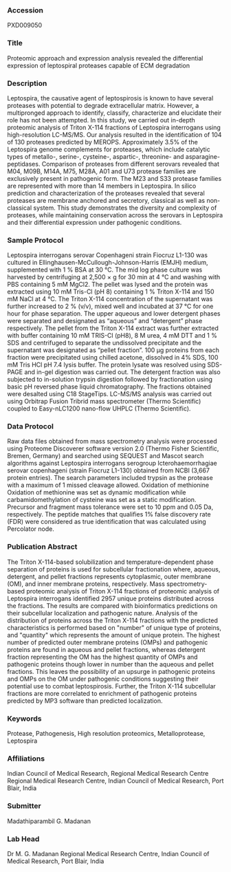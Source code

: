 ### Accession
PXD009050

### Title
Proteomic approach and expression analysis revealed the differential expression of leptospiral proteases capable of ECM degradation

### Description
Leptospira, the causative agent of leptospirosis is known to have several proteases with potential to degrade extracellular matrix. However, a multipronged approach to identify, classify, characterize and elucidate their role has not been attempted. In this study, we carried out in-depth proteomic analysis  of  Triton X-114 fractions of Leptospira interrogans using high-resolution LC-MS/MS. Our analysis resulted in the identification of 104 of 130 proteases predicted by MEROPS. Approximately 3.5% of the Leptospira genome complements for proteases, which include catalytic types of metallo-, serine-, cysteine-, aspartic-, threonine- and asparagine- peptidases. Comparison of proteases from different serovars revealed that M04, M09B, M14A, M75, M28A, A01 and U73 protease families are exclusively present in pathogenic form. The M23 and S33 protease families are represented with more than 14 members in Leptospira. In silico prediction and characterization of the proteases revealed that several proteases are membrane anchored and secretory, classical as well as non-classical system. This study demonstrates the diversity and complexity of proteases, while maintaining conservation across the serovars in Leptospira and their differential expression under pathogenic conditions.

### Sample Protocol
Leptospira interrogans serovar Copenhageni strain Fiocruz L1-130 was cultured in Ellinghausen-McCullough-Johnson-Harris (EMJH) medium, supplemented with 1 % BSA at 30 °C. The mid log phase culture was harvested by centrifuging at 2,500 × g for 30 min at 4 °C and washing with PBS containing 5 mM MgCl2. The pellet was lysed and the protein was extracted using 10 mM Tris-Cl (pH 8) containing 1 % Triton X-114 and 150 mM NaCl at 4 °C. The Triton X-114 concentration of the supernatant was further increased to 2 % (v/v), mixed well and incubated at 37 °C for one hour for phase separation. The upper aqueous and lower detergent phases were separated and designated as “aqueous” and “detergent” phase respectively. The pellet from the Triton X-114 extract was further extracted with buffer containing 10 mM TRIS-Cl (pH8), 8 M urea, 4 mM DTT and 1 % SDS and centrifuged to separate the undissolved precipitate and the supernatant was designated as “pellet fraction”. 100 µg proteins from each fraction were precipitated using chilled acetone, dissolved in 4% SDS, 100 mM Tris HCl pH 7.4 lysis buffer. The protein lysate was resolved using SDS-PAGE and in-gel digestion was carried out. The detergent fraction was also subjected to in-solution trypsin digestion followed by fractionation using basic pH reversed phase liquid chromatography. The fractions obtained were desalted using C18 StageTips. LC-MS/MS analysis was carried out using Orbitrap Fusion Tribrid mass spectrometer (Thermo Scientific) coupled to Easy-nLC1200 nano-flow UHPLC (Thermo Scientific).

### Data Protocol
Raw data files obtained from mass spectrometry analysis were processed using Proteome Discoverer software version 2.0 (Thermo Fisher Scientific, Bremen, Germany) and searched using SEQUEST and Mascot search algorithms against Leptospira interrogans serogroup Icterohaemorrhagiae serovar copenhageni (strain Fiocruz L1-130) obtained from NCBI (3,667 protein entries). The search parameters included trypsin as the protease with a maximum of 1 missed cleavage allowed. Oxidation of methionine Oxidation of methionine was set as dynamic modification while carbamidomethylation of cysteine was set as a static modification. Precursor and fragment mass tolerance were set to 10 ppm and 0.05 Da, respectively. The peptide matches that qualifies 1% false discovery rate (FDR) were considered as true identification that was calculated using Percolator node.

### Publication Abstract
The Triton X-114-based solubilization and temperature-dependent phase separation of proteins is used for subcellular fractionation where, aqueous, detergent, and pellet fractions represents cytoplasmic, outer membrane (OM), and inner membrane proteins, respectively. Mass spectrometry-based proteomic analysis of Triton X-114 fractions of proteomic analysis of Leptospira interrogans identified 2957 unique proteins distributed across the fractions. The results are compared with bioinformatics predictions on their subcellular localization and pathogenic nature. Analysis of the distribution of proteins across the Triton X-114 fractions with the predicted characteristics is performed based on "number" of unique type of proteins, and "quantity" which represents the amount of unique protein. The highest number of predicted outer membrane proteins (OMPs) and pathogenic proteins are found in aqueous and pellet fractions, whereas detergent fraction representing the OM has the highest quantity of OMPs and pathogenic proteins though lower in number than the aqueous and pellet fractions. This leaves the possibility of an upsurge in pathogenic proteins and OMPs on the OM under pathogenic conditions suggesting their potential use to combat leptospirosis. Further, the Triton X-114 subcellular fractions are more correlated to enrichment of pathogenic proteins predicted by MP3 software than predicted localization.

### Keywords
Protease, Pathogenesis, High resolution proteomics, Metalloprotease, Leptospira

### Affiliations
Indian Council of Medical Research, Regional Medical Research Centre
Regional Medical Research Centre, Indian Council of Medical Research, Port Blair, India

### Submitter
Madathiparambil G.  Madanan

### Lab Head
Dr M. G. Madanan
Regional Medical Research Centre, Indian Council of Medical Research, Port Blair, India


